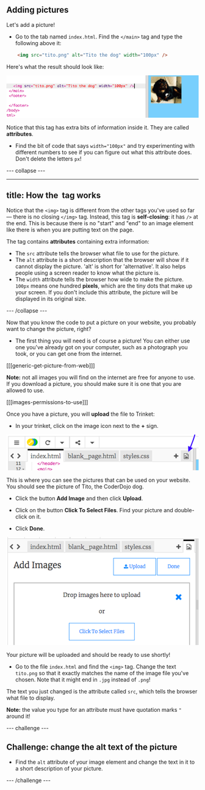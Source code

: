 ## Adding pictures

Let's add a picture!

- Go to the tab named `index.html`. Find the `</main>` tag and type the following above it: 

```html
    <img src="tito.png" alt="Tito the dog" width="100px" />
```

Here's what the result should look like:
    
![Image code and picture of Tito](images/egImgCodeTito.png)

Notice that this tag has extra bits of information inside it. They are called **attributes**.

- Find the bit of code that says `width="100px"` and try experimenting with different numbers to see if you can figure out what this attribute does. Don't delete the letters `px`!

--- collapse ---

---
title: How the <img> tag works
---

Notice that the `<img>` tag is different from the other tags you've used so far — there is no closing `</img>` tag. Instead, this tag is **self-closing**: it has `/>` at the end. This is because there is no "start" and "end" to an image element like there is when you are putting text on the page. 

The tag contains **attributes** containing extra information:
- The `src` attribute tells the browser what file to use for the picture. 
- The `alt` attribute is a short description that the browser will show if it cannot display the picture. 'alt' is short for 'alternative'. It also helps people using a screen reader to know what the picture is.
- The `width` attribute tells the browser how wide to make the picture. `100px` means one hundred **pixels**, which are the tiny dots that make up your screen. If you don't include this attribute, the picture will be displayed in its original size.

--- /collapse ---

Now that you know the code to put a picture on your website, you probably want to change the picture, right?

- The first thing you will need is of course a picture! You can either use one you've already got on your computer, such as a photograph you took, or you can get one from the internet.

[[[generic-get-picture-from-web]]]

**Note:** not all images you will find on the internet are free for anyone to use. If you download a picture, you should make sure it is one that you are allowed to use.

[[[images-permissions-to-use]]]

Once you have a picture, you will **upload** the file to Trinket: 

- In your trinket, click on the image icon next to the **+** sign. 

![The image icon](images/tktImageIconArrow.png)

This is where you can see the pictures that can be used on your website. You should see the picture of Tito, the CoderDojo dog.

- Click the button **Add Image** and then click **Upload**. 

- Click on the button **Click To Select Files**. Find your picture and double-click on it. 

- Click **Done**.

![Image upload area](images/tktUploadImages.png)

Your picture will be uploaded and should be ready to use shortly!

- Go to the file `index.html` and find the `<img>` tag. Change the text `tito.png` so that it exactly matches the name of the image file you've chosen. Note that it might end in `.jpg` instead of `.png`!

The text you just changed is the attribute called `src`, which tells the browser what file to display.

**Note:** the value you type for an attribute must have quotation marks `"` around it!

--- challenge ---

## Challenge: change the alt text of the picture

- Find the `alt` attribute of your image element and change the text in it to a short description of your picture. 

--- /challenge ---




